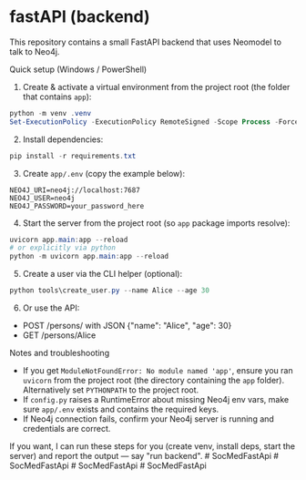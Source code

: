 # fastAPI (backend)

This repository contains a small FastAPI backend that uses Neomodel to talk to Neo4j.

Quick setup (Windows / PowerShell)

1. Create & activate a virtual environment from the project root (the folder that contains `app`):

```powershell
python -m venv .venv
Set-ExecutionPolicy -ExecutionPolicy RemoteSigned -Scope Process -Force; .\.venv\Scripts\Activate.ps1
```

2. Install dependencies:

```powershell
pip install -r requirements.txt
```

3. Create `app/.env` (copy the example below):

```text
NEO4J_URI=neo4j://localhost:7687
NEO4J_USER=neo4j
NEO4J_PASSWORD=your_password_here
```

4. Start the server from the project root (so `app` package imports resolve):

```powershell
uvicorn app.main:app --reload
# or explicitly via python
python -m uvicorn app.main:app --reload
```

5. Create a user via the CLI helper (optional):

```powershell
python tools\create_user.py --name Alice --age 30
```

6. Or use the API:

- POST /persons/  with JSON {"name": "Alice", "age": 30}
- GET /persons/Alice

Notes and troubleshooting
- If you get `ModuleNotFoundError: No module named 'app'`, ensure you ran `uvicorn` from the project root (the directory containing the `app` folder). Alternatively set `PYTHONPATH` to the project root.
- If `config.py` raises a RuntimeError about missing Neo4j env vars, make sure `app/.env` exists and contains the required keys.
- If Neo4j connection fails, confirm your Neo4j server is running and credentials are correct.

If you want, I can run these steps for you (create venv, install deps, start the server) and report the output — say "run backend".
#   S o c M e d F a s t A p i  
 #   S o c M e d F a s t A p i  
 #   S o c M e d F a s t A p i  
 #   S o c M e d F a s t A p i  
 
